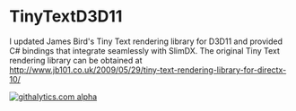 TinyTextD3D11
=============

I updated James Bird's Tiny Text rendering library for D3D11 and provided C# bindings that integrate seamlessly with SlimDX. The original Tiny Text rendering library can be obtained at http://www.jb101.co.uk/2009/05/29/tiny-text-rendering-library-for-directx-10/

[![githalytics.com alpha](https://cruel-carlota.gopagoda.com/df3aaf1c61a7dfc3e6923bd3c0b441e0 "githalytics.com")](http://githalytics.com/mroberts3000/TinyTextD3D11)
